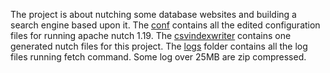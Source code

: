 The project is about nutching some database websites and building a search engine based upon it. The [conf](./conf/) contains all the edited configuration files for running apache nutch 1.19. The [csvindexwriter](./csvindexwriter/) contains one generated nutch files for this project. The [logs](./logs) folder contains all the log files running fetch command. Some log over 25MB are zip compressed.
